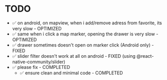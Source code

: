 # TODO

- ✅ on android, on mapview, when i add/remove adress from favorite, its very slow - OPTIMIZED
- ✅ same when i click a map marker, opening the drawer is very slow - OPTIMIZED
- ✅ drawer sometimes doesn't open on marker click (Android only) - FIXED
- ✅ slider filter doesn't work at all on android - FIXED (using @react-native-community/slider)
- ✅ please fix - COMPLETED
  - ✅ ensure clean and minimal code - COMPLETED
